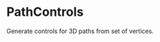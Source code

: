 



# PathControls











Generate controls for 3D paths from set of vertices.







  










